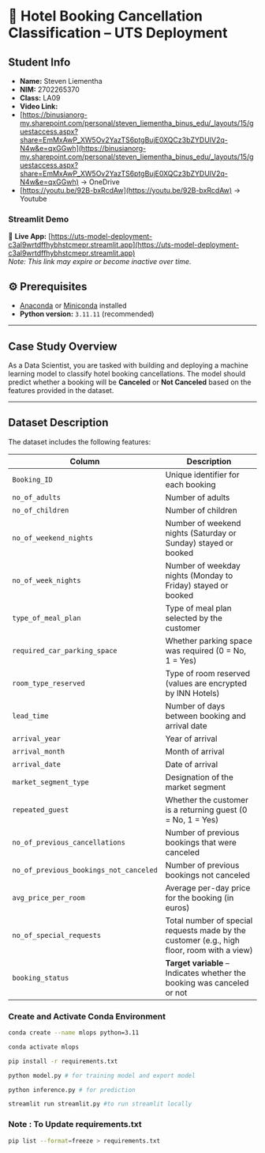 
# 🏨 Hotel Booking Cancellation Classification – UTS Deployment

## Student Info
- **Name:** Steven Liementha
- **NIM:** 2702265370
- **Class:** LA09
- **Video Link:** 
- [https://binusianorg-my.sharepoint.com/personal/steven_liementha_binus_edu/_layouts/15/guestaccess.aspx?share=EmMxAwP_XW5Ov2YazTS6ptgBujE0XQCz3bZYDUIV2q-N4w&e=qxGGwh](https://binusianorg-my.sharepoint.com/personal/steven_liementha_binus_edu/_layouts/15/guestaccess.aspx?share=EmMxAwP_XW5Ov2YazTS6ptgBujE0XQCz3bZYDUIV2q-N4w&e=qxGGwh) -> OneDrive
- [https://youtu.be/92B-bxRcdAw](https://youtu.be/92B-bxRcdAw) -> Youtube

### Streamlit Demo
🔗 **Live App:** [https://uts-model-deployment-c3al9wrtdffhybhstcmepr.streamlit.app](https://uts-model-deployment-c3al9wrtdffhybhstcmepr.streamlit.app)  
*Note: This link may expire or become inactive over time.*

## ⚙️ Prerequisites
- [Anaconda](https://www.anaconda.com/products/distribution) or [Miniconda](https://docs.conda.io/en/latest/miniconda.html) installed
- **Python version:** `3.11.11` (recommended)

---

## Case Study Overview

As a Data Scientist, you are tasked with building and deploying a machine learning model to classify hotel booking cancellations. The model should predict whether a booking will be **Canceled** or **Not Canceled** based on the features provided in the dataset.

---

## Dataset Description

The dataset includes the following features:

| Column | Description |
|--------|-------------|
| `Booking_ID` | Unique identifier for each booking |
| `no_of_adults` | Number of adults |
| `no_of_children` | Number of children |
| `no_of_weekend_nights` | Number of weekend nights (Saturday or Sunday) stayed or booked |
| `no_of_week_nights` | Number of weekday nights (Monday to Friday) stayed or booked |
| `type_of_meal_plan` | Type of meal plan selected by the customer |
| `required_car_parking_space` | Whether parking space was required (0 = No, 1 = Yes) |
| `room_type_reserved` | Type of room reserved (values are encrypted by INN Hotels) |
| `lead_time` | Number of days between booking and arrival date |
| `arrival_year` | Year of arrival |
| `arrival_month` | Month of arrival |
| `arrival_date` | Date of arrival |
| `market_segment_type` | Designation of the market segment |
| `repeated_guest` | Whether the customer is a returning guest (0 = No, 1 = Yes) |
| `no_of_previous_cancellations` | Number of previous bookings that were canceled |
| `no_of_previous_bookings_not_canceled` | Number of previous bookings not canceled |
| `avg_price_per_room` | Average per-day price for the booking (in euros) |
| `no_of_special_requests` | Total number of special requests made by the customer (e.g., high floor, room with a view) |
| `booking_status` | **Target variable** – Indicates whether the booking was canceled or not |

### Create and Activate Conda Environment

```bash
conda create --name mlops python=3.11

conda activate mlops

pip install -r requirements.txt

python model.py # for training model and export model

python inference.py # for prediction

streamlit run streamlit.py #to run streamlit locally
```

### Note : To Update requirements.txt
```sh
pip list --format=freeze > requirements.txt
```
